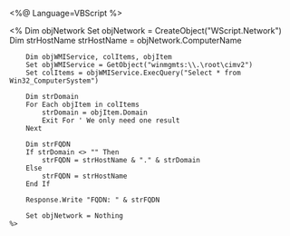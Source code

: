 <%@ Language=VBScript %>
<!DOCTYPE html>
<html>
<head>
    <title>Print FQDN</title>
</head>
<body>
    <%
        Dim objNetwork
        Set objNetwork = CreateObject("WScript.Network")
        Dim strHostName
        strHostName = objNetwork.ComputerName
        
        Dim objWMIService, colItems, objItem
        Set objWMIService = GetObject("winmgmts:\\.\root\cimv2")
        Set colItems = objWMIService.ExecQuery("Select * from Win32_ComputerSystem")
        
        Dim strDomain
        For Each objItem in colItems
            strDomain = objItem.Domain
            Exit For ' We only need one result
        Next
        
        Dim strFQDN
        If strDomain <> "" Then
            strFQDN = strHostName & "." & strDomain
        Else
            strFQDN = strHostName
        End If
        
        Response.Write "FQDN: " & strFQDN
        
        Set objNetwork = Nothing
    %>
</body>
</html>

